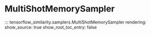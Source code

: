 # MultiShotMemorySampler

::: tensorflow_similarity.samplers.MultiShotMemorySampler
    rendering:
        show_source: true
        show_root_toc_entry: false
